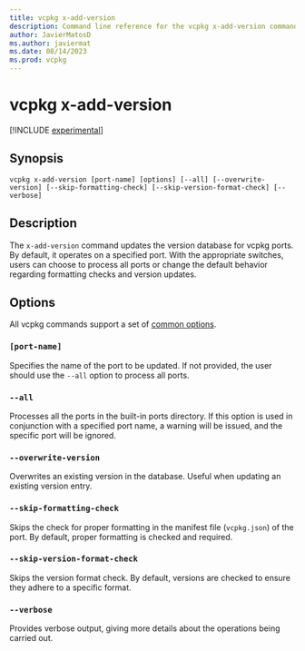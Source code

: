 ```yaml
---
title: vcpkg x-add-version
description: Command line reference for the vcpkg x-add-version command. Update version database of vcpkg ports.
author: JavierMatosD
ms.author: javiermat
ms.date: 08/14/2023
ms.prod: vcpkg
---
```


# vcpkg x-add-version

[!INCLUDE [experimental](../../includes/experimental.md)]

## Synopsis

```console
vcpkg x-add-version [port-name] [options] [--all] [--overwrite-version] [--skip-formatting-check] [--skip-version-format-check] [--verbose]
```

## Description

The `x-add-version` command updates the version database for vcpkg ports. By default, it operates on a specified port. With the appropriate switches, users can choose to process all ports or change the default behavior regarding formatting checks and version updates.

## Options

All vcpkg commands support a set of [common options](common-options.md).

### `[port-name]`

Specifies the name of the port to be updated. If not provided, the user should use the `--all` option to process all ports.

### `--all`

Processes all the ports in the built-in ports directory. If this option is used in conjunction with a specified port name, a warning will be issued, and the specific port will be ignored. 

### `--overwrite-version`

Overwrites an existing version in the database. Useful when updating an existing version entry. 

### `--skip-formatting-check`

Skips the check for proper formatting in the manifest file (`vcpkg.json`) of the port. By default, proper formatting is checked and required.

### `--skip-version-format-check`

Skips the version format check. By default, versions are checked to ensure they adhere to a specific format.

### `--verbose`

Provides verbose output, giving more details about the operations being carried out.


